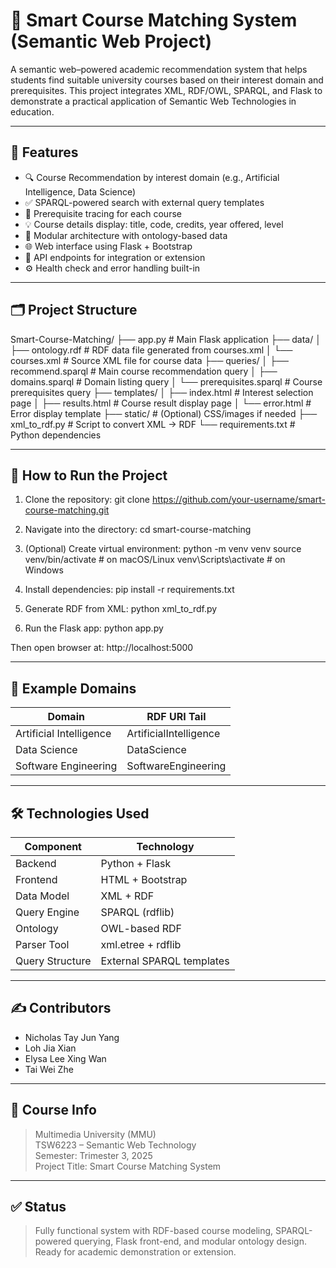 # 🧠 Smart Course Matching System (Semantic Web Project)

A semantic web–powered academic recommendation system that helps students find suitable university courses based on their interest domain and prerequisites. This project integrates XML, RDF/OWL, SPARQL, and Flask to demonstrate a practical application of Semantic Web Technologies in education.

---

## 📌 Features

- 🔍 Course Recommendation by interest domain (e.g., Artificial Intelligence, Data Science)
- ✅ SPARQL-powered search with external query templates
- 📘 Prerequisite tracing for each course
- 💡 Course details display: title, code, credits, year offered, level
- 🧾 Modular architecture with ontology-based data
- 🌐 Web interface using Flask + Bootstrap
- 📡 API endpoints for integration or extension
- ⚙️ Health check and error handling built-in

---

## 🗂 Project Structure

Smart-Course-Matching/
├── app.py                      # Main Flask application
├── data/
│   ├── ontology.rdf            # RDF data file generated from courses.xml
│   └── courses.xml             # Source XML file for course data
├── queries/
│   ├── recommend.sparql        # Main course recommendation query
│   ├── domains.sparql          # Domain listing query
│   └── prerequisites.sparql    # Course prerequisites query
├── templates/
│   ├── index.html              # Interest selection page
│   ├── results.html            # Course result display page
│   └── error.html              # Error display template
├── static/                     # (Optional) CSS/images if needed
├── xml_to_rdf.py               # Script to convert XML → RDF
└── requirements.txt            # Python dependencies


---

## 🚀 How to Run the Project

1. Clone the repository:
   git clone https://github.com/your-username/smart-course-matching.git

2. Navigate into the directory:
   cd smart-course-matching

3. (Optional) Create virtual environment:
   python -m venv venv
   source venv/bin/activate  # on macOS/Linux
   venv\Scripts\activate     # on Windows

4. Install dependencies:
   pip install -r requirements.txt

5. Generate RDF from XML:
   python xml_to_rdf.py

6. Run the Flask app:
   python app.py

Then open browser at: http://localhost:5000

---

## 🔎 Example Domains

| Domain                | RDF URI Tail             |
|-----------------------|--------------------------|
| Artificial Intelligence | ArtificialIntelligence |
| Data Science          | DataScience              |
| Software Engineering  | SoftwareEngineering      |

---

## 🛠 Technologies Used

| Component      | Technology       |
|----------------|------------------|
| Backend        | Python + Flask   |
| Frontend       | HTML + Bootstrap |
| Data Model     | XML + RDF        |
| Query Engine   | SPARQL (rdflib)  |
| Ontology       | OWL-based RDF    |
| Parser Tool    | xml.etree + rdflib |
| Query Structure| External SPARQL templates |

---

## ✍️ Contributors

- Nicholas Tay Jun Yang
- Loh Jia Xian
- Elysa Lee Xing Wan
- Tai Wei Zhe 

---

## 📘 Course Info

> Multimedia University (MMU)  
> TSW6223 – Semantic Web Technology  
> Semester: Trimester 3, 2025  
> Project Title: Smart Course Matching System

---

## ✅ Status

> Fully functional system with RDF-based course modeling, SPARQL-powered querying, Flask front-end, and modular ontology design. Ready for academic demonstration or extension.